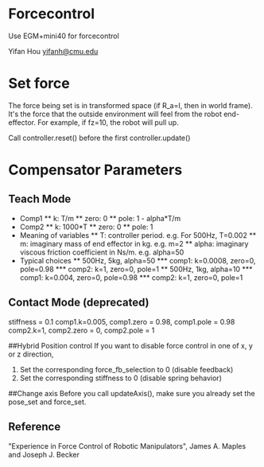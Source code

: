 # Forcecontrol

Use EGM+mini40 for forcecontrol

Yifan Hou
yifanh@cmu.edu

# Set force
The force being set is in transformed space (if R_a=I, then in world frame).
It's  the force that the outside environment will feel from the robot
end-effector. For example, if fz=10, the robot will pull up.

Call controller.reset() before the first controller.update()

# Compensator Parameters
## Teach Mode
* Comp1
** k: T/m
** zero: 0
** pole: 1 - alpha\*T/m
* Comp2
** k: 1000\*T
** zero: 0
** pole: 1
* Meaning of variables
** T: controller period. e.g. For 500Hz, T=0.002
** m: imaginary mass of end effector in kg. e.g. m=2
** alpha: imaginary viscous friction coefficient in Ns/m. e.g. alpha=50
* Typical choices
** 500Hz, 5kg, alpha=50
*** comp1: k=0.0008, zero=0, pole=0.98
*** comp2: k=1, zero=0, pole=1
** 500Hz, 1kg, alpha=10
*** comp1: k=0.004, zero=0, pole=0.98
*** comp2: k=1, zero=0, pole=1


## Contact Mode (deprecated)
stiffness = 0.1
comp1.k=0.005, comp1.zero = 0.98, comp1.pole = 0.98
comp2.k=1, comp2.zero = 0, comp2.pole = 1



##Hybrid Position control
If you want to disable force control in one of x, y or z direction,
1. Set the corresponding force_fb_selection to 0 (disable feedback)
2. Set the corresponding stiffness to 0 (disable spring behavior)

##Change axis
Before you call updateAxis(), make sure you already set the pose_set and force_set.

## Reference
"Experience in Force Control of Robotic Manipulators", James A. Maples and Joseph J. Becker
